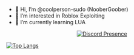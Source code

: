 - 👋 Hi, I’m @coolperson-sudo (NooberGoober)
- 👀 I’m interested in Roblox Exploiting
- 🌱 I’m currently learning LUA

<div align="center">
  <a href="https://discord.com/users/1261962956732760105">
    <img src="https://api.lanyard.rest/v1/users/1302715668688539803" alt="Discord Presence">
  </a>
</div>

[![Top Langs](https://github-readme-stats.vercel.app/api/top-langs/?username=coolperson-sudo&langs_count=8&theme=radical)](https://github.com/anuraghazra/github-readme-stats)
